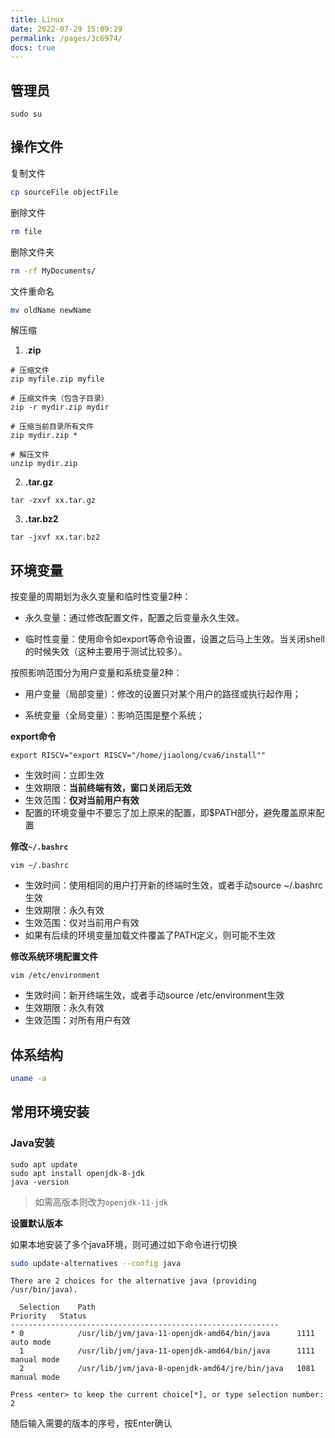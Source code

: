 ```yaml
---
title: Linux
date: 2022-07-29 15:09:29
permalink: /pages/3c6974/
docs: true
---
```


## 管理员

```
sudo su
```

## 操作文件

复制文件

```bash
cp sourceFile objectFile
```

删除文件

```bash
rm file
```

删除文件夹

```bash
rm -rf MyDocuments/
```

文件重命名

```bash
mv oldName newName
```

解压缩

1. .**zip**

```
# 压缩文件
zip myfile.zip myfile

# 压缩文件夹（包含子目录）
zip -r mydir.zip mydir

# 压缩当前目录所有文件
zip mydir.zip *

# 解压文件
unzip mydir.zip
```

2. **.tar.gz**


```
tar -zxvf xx.tar.gz
```

3. **.tar.bz2**

```
tar -jxvf xx.tar.bz2
```



## 环境变量

按变量的周期划为永久变量和临时性变量2种：

- 永久变量：通过修改配置文件，配置之后变量永久生效。

- 临时性变量：使用命令如export等命令设置，设置之后马上生效。当关闭shell的时候失效（这种主要用于测试比较多）。

按照影响范围分为用户变量和系统变量2种：

- 用户变量（局部变量）：修改的设置只对某个用户的路径或执行起作用；

- 系统变量（全局变量）：影响范围是整个系统；

**export命令**

```
export RISCV="export RISCV="/home/jiaolong/cva6/install""
```

- 生效时间：立即生效
- 生效期限：**当前终端有效，窗口关闭后无效**
- 生效范围：**仅对当前用户有效**
- 配置的环境变量中不要忘了加上原来的配置，即$PATH部分，避免覆盖原来配置

**修改`~/.bashrc`**

```
vim ~/.bashrc
```

- 生效时间：使用相同的用户打开新的终端时生效，或者手动source ~/.bashrc生效
- 生效期限：永久有效
- 生效范围：仅对当前用户有效
- 如果有后续的环境变量加载文件覆盖了PATH定义，则可能不生效

**修改系统环境配置文件**

```
vim /etc/environment
```

- 生效时间：新开终端生效，或者手动source /etc/environment生效
- 生效期限：永久有效
- 生效范围：对所有用户有效



## 体系结构

```bash
uname -a
```



## 常用环境安装

### Java安装

```
sudo apt update
sudo apt install openjdk-8-jdk
java -version
```

> 如需高版本则改为`openjdk-11-jdk`

**设置默认版本**

如果本地安装了多个java环境，则可通过如下命令进行切换

```bash
sudo update-alternatives --config java
```

```print
There are 2 choices for the alternative java (providing /usr/bin/java).

  Selection    Path                                            Priority   Status
------------------------------------------------------------
* 0            /usr/lib/jvm/java-11-openjdk-amd64/bin/java      1111      auto mode
  1            /usr/lib/jvm/java-11-openjdk-amd64/bin/java      1111      manual mode
  2            /usr/lib/jvm/java-8-openjdk-amd64/jre/bin/java   1081      manual mode

Press <enter> to keep the current choice[*], or type selection number: 2
```

随后输入需要的版本的序号，按Enter确认
